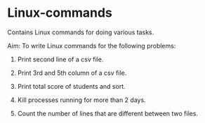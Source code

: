# Linux-commands
Contains Linux commands for doing various tasks.

Aim: To write Linux commands for the following problems:

1. Print second line of a csv file.

2. Print 3rd and 5th column of a csv file.

3. Print total score of students and sort.

4. Kill processes running for more than 2 days.

5. Count the number of lines that are different between two files.
